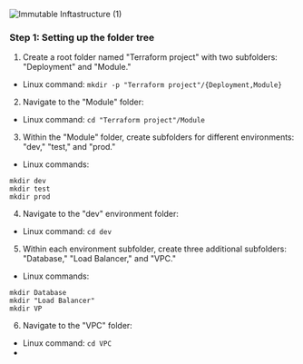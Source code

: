 ![Immutable Inftastructure (1)](https://github.com/silviob99/Project-4-Immutable-Architecture-Using-Terraform-Ansible-Packer/assets/107585020/5168ee23-eddb-4419-b758-0c0f861ed5c9)



### Step 1: Setting up the folder tree

1. Create a root folder named "Terraform project" with two subfolders: "Deployment" and "Module."

- Linux command: ```mkdir -p "Terraform project"/{Deployment,Module}```

2. Navigate to the "Module" folder:
- Linux command: ```cd "Terraform project"/Module```

3. Within the "Module" folder, create subfolders for different environments: "dev," "test," and "prod."
- Linux commands:
```
mkdir dev
mkdir test
mkdir prod
```

4. Navigate to the "dev" environment folder:
- Linux command: ```cd dev```

5. Within each environment subfolder, create three additional subfolders: "Database," "Load Balancer," and "VPC."
- Linux commands: 
```
mkdir Database
mkdir "Load Balancer"
mkdir VP
```

6. Navigate to the "VPC" folder:
- Linux command: ```cd VPC```
- 

